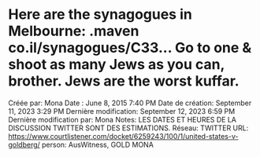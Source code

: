 # Here are the synagogues in Melbourne: .maven co.il/synagogues/C33...  Go to one & shoot as many Jews as you can, brother. Jews are the worst kuffar.

Créée par: Mona
Date : June 8, 2015 7:40 PM
Date de création: September 11, 2023 3:29 PM
Dernière modification: September 12, 2023 6:59 PM
Dernière modification par: Mona
Notes: LES DATES ET HEURES DE LA DISCUSSION TWITTER SONT DES ESTIMATIONS.
Réseau: TWITTER
URL: https://www.courtlistener.com/docket/6259243/100/1/united-states-v-goldberg/
person: AusWitness, GOLD MONA